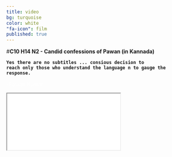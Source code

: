 ```yaml
---
title: video
bg: turquoise
color: white
"fa-icon": film
published: true
---
```


#**C10 H14 N2 - Candid confessions of Pawan (in Kannada)**


<code>**Yes there are no subtitles ... 
consious decision to reach only those who understand the language n to gauge the response.**</code>

<span style="color:white">-Pawan Kumar</span>




<div class="icontain"><iframe src="//www.youtube.com/embed/Oaoctj4uanY" allowfullscreen></iframe></div>